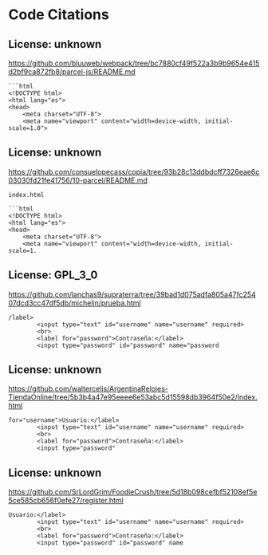 # Code Citations

## License: unknown
https://github.com/bluuweb/webpack/tree/bc7880cf49f522a3b9b9654e415d2bf9ca872fb8/parcel-js/README.md

```
```html
<!DOCTYPE html>
<html lang="es">
<head>
    <meta charset="UTF-8">
    <meta name="viewport" content="width=device-width, initial-scale=1.0">
```


## License: unknown
https://github.com/consuelopecass/copia/tree/93b28c13ddbdcff7326eae6c03030fd21fe41756/10-parcel/README.md

```
index.html

```html
<!DOCTYPE html>
<html lang="es">
<head>
    <meta charset="UTF-8">
    <meta name="viewport" content="width=device-width, initial-scale=1.
```


## License: GPL_3_0
https://github.com/lanchas9/supraterra/tree/39bad1d075adfa805a47fc25407dcd3cc47df5db/michelin/prueba.html

```
/label>
        <input type="text" id="username" name="username" required>
        <br>
        <label for="password">Contraseña:</label>
        <input type="password" id="password" name="password
```


## License: unknown
https://github.com/waltercelis/ArgentinaRelojes-TiendaOnline/tree/5b3b4a47e95eeee6e53abc5d15598db3964f50e2/index.html

```
for="username">Usuario:</label>
        <input type="text" id="username" name="username" required>
        <br>
        <label for="password">Contraseña:</label>
        <input type="password"
```


## License: unknown
https://github.com/SrLordGrim/FoodieCrush/tree/5d18b098cefbf52108ef5e5ce585cb656f0efe27/register.html

```
Usuario:</label>
        <input type="text" id="username" name="username" required>
        <br>
        <label for="password">Contraseña:</label>
        <input type="password" id="password" name
```

